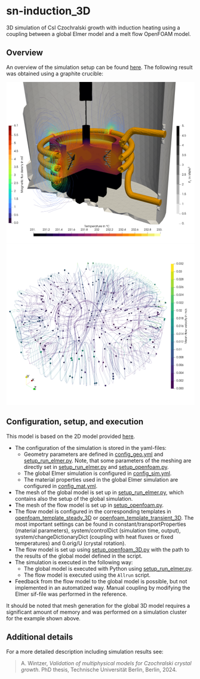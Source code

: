 # sn-induction_3D
3D simulation of CsI Czochralski growth with induction heating using a coupling between a global Elmer model and a melt flow OpenFOAM model.

## Overview

An overview of the simulation setup can be found [here](https://camo.githubusercontent.com/c0b28a2c445645c2045e898809f38f6a29eb8656abb430bd06d42fff57a1543a/68747470733a2f2f6172732e656c732d63646e2e636f6d2f636f6e74656e742f696d6167652f312d73322e302d53303032323032343832323030323338582d6772325f6c72672e6a7067). The following result was obtained using a graphite crucible:

![result-3D-simulation-global](figures/evaluation-3D_graphite_x2.png)
![result-3D-simulation-flow](figures/3D-flow-graphite_streamlines_x2.png)

## Configuration, setup, and execution

This model is based on the 2D model provided [here](../sn-induction_2D).

- The configuration of the simulation is stored in the yaml-files:
  - Geometry parameters are defined in [config_geo.yml](config_geo.yml) and [setup_run_elmer.py](setup_run_elmer.py). Note, that some parameters of the meshing are directly set in [setup_run_elmer.py](setup_run_elmer.py) and [setup_openfoam.py](setup_openfoam.py).
  - The global Elmer simulation is configured in [config_sim.yml](config_sim.yml).
  - The material properties used in the global Elmer simulation are configured in [config_mat.yml](config_mat.yml).
- The mesh of the global model is set up in [setup_run_elmer.py](setup_run_elmer.py), which contains also the setup of the global simulation.
- The mesh of the flow model is set up in [setup_openfoam.py](setup_openfoam.py).
- The flow model is configured in the corresponding templates in [openfoam_template_steady_3D](openfoam_template_steady_3D) or [openfoam_template_transient_3D](openfoam_template_transient_3D). The most important settings can be found in constant/transportProperties (material parameters), system/controlDict (simulation time, output), system/changeDictionaryDict (coupling with heat fluxes or fixed temperatures) and 0.orig/U (crystal rotation).
- The flow model is set up using [setup_openfoam_3D.py](setup_openfoam_3D.py) with the path to the results of the global model defined in the script.
- The simulation is executed in the following way:
  - The global model is executed with Python using [setup_run_elmer.py](setup_run_elmer.py).
  - The flow model is executed using the `Allrun` script.
- Feedback from the flow model to the global model is possible, but not implemented in an automatized way. Manual coupling by modifying the Elmer sif-file was performed in the reference.

It should be noted that mesh generation for the global 3D model requires a significant amount of memory and was performed on a simulation cluster for the example shown above.

## Additional details

For a more detailed description including simulation results see:

> A. Wintzer, *Validation of multiphysical models for Czochralski crystal growth*. PhD thesis, Technische Universität Berlin, Berlin, 2024.
